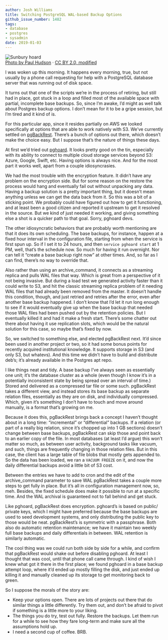 ```yaml
---
author: Josh Williams
title: Switching PostgreSQL WAL-based Backup Options
github_issue_number: 1482
tags:
- database
- postgres
- sysadmin
date: 2019-01-03
---
```


<img src="/blog/2019/01/switching-postgresql-wal-based-backup-options/image-0.jpg" alt="Sunbury hoard" /><br><a href="https://www.flickr.com/photos/pahudson/4911869716/">Photo by Paul Hudson</a> · <a href="https://www.flickr.com/photos/pahudson/4911869716/">CC BY 2.0, modified</a>

I was woken up this morning. It happens every morning, true, but not usually by a phone call requesting for help with a PostgreSQL database server that was running out of disk space.

It turns out that one of the scripts we’re in the process of retiring, but still had in place, got stuck in a loop and filled most of the available space with partial, incomplete base backups. So, since I’m awake, I’d might as well talk about Postgres backup options. I don’t mean for it to be a gripe session, but I’m tired and it kind of is.

For this particular app, since it resides partially on AWS we looked specifically at options that are able to work natively with S3. We’ve currently settled on [pgBackRest](https://pgbackrest.org/). There’s a bunch of options out there, which doesn’t make the choice easy. But I suppose that’s the nature of things these days.

At first we’d tried out [pghoard](https://github.com/aiven/pghoard). It looks pretty good on the tin, especially with its ability to connect to multiple cloud storage services beyond S3: Azure, Google, Swift, etc. Having options is always nice. And for the most part it works well, apart from a couple idiosyncrasies.

We had the most trouble with the encryption feature. It didn’t have any problem on the encryption side. But for some reason on the restore the process would hang and eventually fail out without unpacking any data. Having a backup solution is a pretty important thing, but it doesn’t mean anything unless we can get the data back from it. So this was a bit of a sticking point. We probably could have figured out how to get it functioning, and at least been a good citizen and reported it upstream to get it resolved in the source. But we kind of just needed it working, and giving something else a shot is a quicker path to that goal. Sorry, pghoard devs.

The other idiosyncratic behaviors that are probably worth mentioning are that it does its own scheduling. The base backups, for instance, happen at a fixed hour interval in the configuration file, starting from when the service is first spun up. So if I set it to 24 hours, and then `service pghoard start` at 1 PM, well, that’s the schedule now. So much for having it run overnight. Nor can tell it “create a base backup right now” at other times. And, so far as I can find, there’s no way to override that.

Also rather than using an archive\_command, it connects as a streaming replica and pulls WAL files that way. Which is great from a perspective of it not being invasive. But during a load test we generated activity faster than it could write to S3, and hit the classic streaming replica problem of it needing WAL files that had already been removed from the master. It doesn’t handle this condition, though, and just retried and retries after the error, even after another base backup happened. I don’t know that I’d let it run long enough to see if it would eventually give up when the base backup that needed those WAL files had been pushed out by the retention policies. But I eventually killed it and had it make a fresh start. There’s some chatter out there about having it use replication slots, which would be the natural solution for this case, so maybe that’s fixed by now.

So, we switched to something else, and elected pgBackRest next. It’d since been used in another project or two, so it had some bonus points for recently acquired institutional knowledge. It supports storage in S3 (and only S3, but whatevs). And this time we didn’t have to build and distribute deb’s; it’s already available in the Postgres apt repo.

I like things neat and tidy. A base backup I’ve always seen as essentially one unit; it’s the database cluster as a whole (even though I know it’s in a potentially inconsistent state by being spread over an interval of time.) Stored and delivered as a compressed tar file or some such. pgBackRest takes a different view, and instead stores its base backup as separate relation files, essentially as they are on disk, and individually compressed. Which, given it’s something I don’t have to touch and move around manually, is a format that’s growing on me.

Because it does this, pgBackRest brings back a concept I haven’t thought about in a long time: “incremental” or “differential” backups. If a relation (or part of a really big relation, since it’s chopped up into 1 GB sections) doesn’t change between base backups, pgBackRest can skip those and point back to an earlier copy of the file. In most databases (at least I’d argue) this won’t matter so much, as between user activity, background tasks like vacuum, and such, things are frequently changing in those relation files. But in this case, the client has a large table of file blobs that mostly gets appended to. So the data has been loaded, we ran a `VACUUM FREEZE` on it, and now the daily differential backups avoid a little bit of S3 cost.

Between the entries we have to add to cron and the edit of the archive\_command parameter to save WAL pgBackRest takes a couple more steps to get fully in place. But it’s all in configuration management now, so, meh. Besides, the fixed schedule does make it possible to run at a specific time. And the WAL archival is guaranteed not to fall behind and get stuck.

Like pghoard, pgBackRest does encryption. pghoard’s is based on public/​private keys, which I might have preferred because the base backups are used to seed development systems, and only distributing the public key to those would be neat. pgBackRest’s is symmetric with a passphrase. Both also do automatic retention maintenance; we have it maintain two weekly full base backups and daily differentials in between. WAL retention is similarly automatic.

The cool thing was we could run both side by side for a while, and confirm that pgBackRest would shake out before disabling pghoard. At least I thought that was cool, until that phone call came through. I kind of wish I knew what got it there in the first place; we found pghoard in a base backup attempt loop, where it’d ended up mostly filling the disk, and just ended up killing it and manually cleaned up its storage to get monitoring back to green.

So I suppose the morals of the story are:

- Keep your options open. There are lots of projects out there that do similar things a little differently. Try them out, and don’t be afraid to pivot if something is a little more to your liking.
- The things you do try, test out fully. Restore the backups. Let them run for a while to see how they fare long-term and make sure all the assumptions hold up.
- I need a second cup of coffee. BRB.

